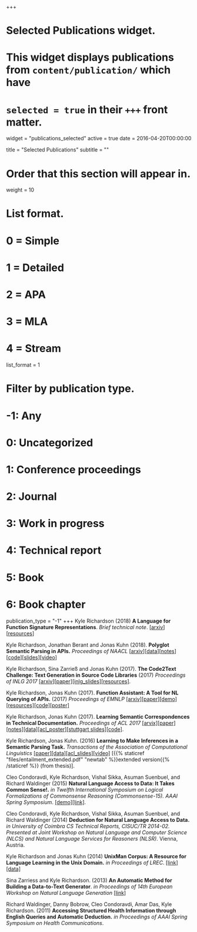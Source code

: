 +++
# Selected Publications widget.
# This widget displays publications from `content/publication/` which have
# `selected = true` in their `+++` front matter.
widget = "publications_selected"
active = true
date = 2016-04-20T00:00:00

title = "Selected Publications"
subtitle = ""

# Order that this section will appear in.
weight = 10

# List format.
#   0 = Simple
#   1 = Detailed
#   2 = APA
#   3 = MLA
#   4 = Stream
list_format = 1

# Filter by publication type.
# -1: Any
#  0: Uncategorized
#  1: Conference proceedings
#  2: Journal
#  3: Work in progress
#  4: Technical report
#  5: Book
#  6: Book chapter
publication_type = "-1"
+++
Kyle Richardson (2018) **A Language for Function Signature Representations**. *Brief technical note*. \[[arxiv](https://arxiv.org/abs/1804.00987)]\[[resources](https://github.com/yakazimir/Code-Datasets)]

Kyle Richardson, Jonathan Berant and Jonas Kuhn (2018). **Polyglot Semantic Parsing in APIs.**  *Proceedings of NAACL* \[[arxiv](https://arxiv.org/abs/1803.06966)]\[[data](https://github.com/yakazimir/Code-Datasets/tree/master/polyglot*data)]\[[notes](http://www.ims.uni-stuttgart.de/institut/mitarbeiter/kyle/polyglot*supp.pdf)]\[[code](https://github.com/yakazimir/zubr_public/tree/master/experiments)]\[[slides](http://www.ims.uni-stuttgart.de/institut/mitarbeiter/kyle/naacl_slides.pdf)]\[[video](https://vimeo.com/276898099)]

Kyle Richardson, Sina Zarrieß and Jonas Kuhn (2017). **The Code2Text Challenge: Text Generation in Source Code Libraries** (2017) *Proceedings of INLG 2017* [[arxiv]](https://arxiv.org/abs/1708.00098)[[paper]](http://www.aclweb.org/anthology/W17-35#page=137)[[inlg_slides]](http://www.ims.uni-stuttgart.de/institut/mitarbeiter/kyle/papers/final.pdf)[[resources]](https://github.com/yakazimir/Code-Datasets).

Kyle Richardson, Jonas Kuhn (2017). **Function Assistant: A Tool for NL Querying of APIs.** (2017) *Proceedings of EMNLP* [[arxiv]](https://arxiv.org/abs/1706.00468)[[paper]](http://aclweb.org/anthology/D/D17/D17-2012.pdf)[[demo]](http://zubr.ims.uni-stuttgart.de/#about)[[resources]](https://github.com/yakazimir/Code-Datasets/tree/master/other_data/py27)[[code]](https://github.com/yakazimir/zubr_public)[[poster]](http://www.ims.uni-stuttgart.de/institut/mitarbeiter/kyle/papers/emnlp_poster17.pdf)

Kyle Richardson, Jonas Kuhn (2017). **Learning Semantic Correspondences in Technical Documentation.** *Proceedings of ACL 2017* [[arvix]](https://arxiv.org/abs/1705.04815)[[paper]](http://aclweb.org/anthology/P/P17/P17-1148.pdf)[[notes]](http://aclweb.org/anthology/attachments/P/P17/P17-1148.Notes.pdf)[[data]](https://github.com/yakazimir/Code-Datasets)[[acl_poster]](http://www.ims.uni-stuttgart.de/institut/mitarbeiter/kyle/poster.pdf)[[stuttgart slides]](http://www.ims.uni-stuttgart.de/institut/mitarbeiter/kyle/website_version.pdf)[[code]](https://github.com/yakazimir/zubr_public). 

Kyle Richardson, Jonas Kuhn. (2016) **Learning to Make Inferences in a Semantic Parsing Task.** *Transactions of the Association of Computational Linguistics* [[paper]](https://transacl.org/ojs/index.php/tacl/article/view/733)[[data]](https://github.com/yakazimir/zubr_public/tree/master/datasets)[[acl_slides]](http://www.ims.uni-stuttgart.de/institut/mitarbeiter/kyle/papers/acl2016.pdf)[[video]](http://techtalks.tv/talks/learning-to-make-inferences-in-a-semantic-parsing-task-tacl/63153/) [{{% staticref "files/entailment_extended.pdf" "newtab" %}}extended version{{% /staticref %}} (from thesis)].

Cleo Condoravdi, Kyle Richardson, Vishal Sikka, Asuman Suenbuel, and Richard Waldinger (2015) **Natural Language Access to Data: It Takes Common Sense!.** *in Twelfth International Symposium on Logical Formalizations of Commonsense Reasoning (Commonsense-15). AAAI Spring Symposium*. [[demo]](https://www.youtube.com/watch?v=hGGMZAdsm6k)[[link]](http://www.aaai.org/ocs/index.php/SSS/SSS15/paper/view/10325/10071).

Cleo Condoravdi, Kyle Richardson, Vishal Sikka, Asuman Suenbuel, and Richard Waldinger (2014) **Deduction for Natural Language Access to Data.** *in University of Coimbra CS Technical Reports, CISUC/TR 2014-02. Presented at Joint Workshop on Natural Language and Computer Science (NLCS) and Natural Language Services for Reasoners (NLSR)*. Vienna, Austria.  

Kyle Richardson and Jonas Kuhn (2014) **UnixMan Corpus: A Resource for Language Learning in the Unix Domain.** *in Proceedings of LREC*. [[link]](http://www.lrec-conf.org/proceedings/lrec2014/pdf/823_Paper.pdf) [[data]](https://github.com/yakazimir/Code-Datasets/tree/master/data/unixman)

Sina Zarriess and Kyle Richardson. (2013) **An Automatic Method for Building a Data-to-Text Generator**.  *in Proceedings of 14th European Workshop on Natural Language Generation* [[link]](http://www.um.edu.mt/events/enlg2013/workshop-program.html)

Richard Waldinger, Danny Bobrow, Cleo Condoravdi, Amar Das, Kyle Richardson. (2011) **Accessing Structured Health Information through English Queries and Automatic Deduction.** *in Proceedings of AAAI Spring Symposium on Health Communications*.
